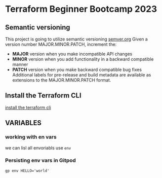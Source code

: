 # Terraform Beginner Bootcamp 2023

## Semantic versioning

This project is going to utilize semantic versioning
[semver.org](https://semver.org/)
Given a version number MAJOR.MINOR.PATCH, increment the:

- **MAJOR** version when you make incompatible API changes
- **MINOR** version when you add functionality in a backward compatible manner
- **PATCH** version when you make backward compatible bug fixes
Additional labels for pre-release and build metadata are available as extensions to the MAJOR.MINOR.PATCH format.

## Install the Terraform CLI
[install the terraform cli](https://developer.hashicorp.com/terraform/tutorials/aws-get-started/install-cli)

## VARIABLES

### working with en vars 

we can lisl all envoriabls use `env`

### Persisting env vars in Gitpod

```
gp env HELLO='world'
```

